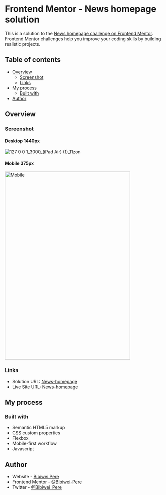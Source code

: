 # Frontend Mentor - News homepage solution

This is a solution to the [News homepage challenge on Frontend Mentor](https://www.frontendmentor.io/challenges/news-homepage-H6SWTa1MFl). Frontend Mentor challenges help you improve your coding skills by building realistic projects.  

## Table of contents

- [Overview](#overview)
  - [Screenshot](#screenshot)
  - [Links](#links)
- [My process](#my-process)
  - [Built with](#built-with)
- [Author](#author)

## Overview

### Screenshot
#### Desktop 1440px
![127 0 0 1_3000_(iPad Air) (1)_11zon](https://github.com/Bibiwei-Pere/News-homepage/assets/106984663/04bf7d45-83b8-41c9-8be3-efc761092788)

#### Mobile 375px
<img src="https://github.com/Bibiwei-Pere/News-homepage/assets/106984663/fdd18b72-48e5-41d5-bfb1-73185d8e323e" alt="Mobile" width="400" height="600">

### Links

- Solution URL: [News-homepage](https://github.com/Bibiwei-Pere/News-homepage)
- Live Site URL: [News-homepage](https://newspage01.netlify.app)

## My process

### Built with

- Semantic HTML5 markup
- CSS custom properties
- Flexbox
- Mobile-first workflow
- Javascript

## Author

- Website - [Bibiwei Pere](https://perebibiwei.netlify.app)
- Frontend Mentor - [@Bibiwei-Pere](https://www.frontendmentor.io/profile/Bibiwei-Pere)
- Twitter - [@Bibiwei_Pere](https://www.twitter.com/Bibiwei_Pere)
